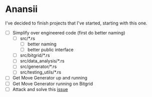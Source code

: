 # Anansii
I've decided to finish projects that I've started, starting with this one.

- [ ] Simplify over engineered code (first do better naming)
  - [ ] src/*.rs
    - [ ] better naming
    - [ ] better public interface 
  - [ ] src/bitgrid/*.rs
  - [ ] src/data_analysis/*.rs
  - [ ] src/generator/*.rs
  - [ ] src/testing_utils/*.rs 
- [ ] Get Move Generator up and running
- [ ] Get Move Generator running on Bitgrid
- [ ] Attack and solve this [issue](https://github.com/pashneal/anansii/issues/1)
